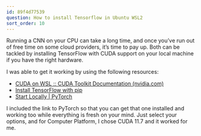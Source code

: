 ```yaml
---
id: 89f4d77539
question: How to install Tensorflow in Ubuntu WSL2
sort_order: 10
---
```


Running a CNN on your CPU can take a long time, and once you’ve run out of free time on some cloud providers, it’s time to pay up. Both can be tackled by installing TensorFlow with CUDA support on your local machine if you have the right hardware.

I was able to get it working by using the following resources:

- [CUDA on WSL :: CUDA Toolkit Documentation (nvidia.com)](https://docs.nvidia.com/cuda/wsl-user-guide/index.html)
- [Install TensorFlow with pip](https://www.tensorflow.org/install/pip#windows-wsl2)
- [Start Locally | PyTorch](https://pytorch.org/get-started/locally/)

I included the link to PyTorch so that you can get that one installed and working too while everything is fresh on your mind. Just select your options, and for Computer Platform, I chose CUDA 11.7 and it worked for me.